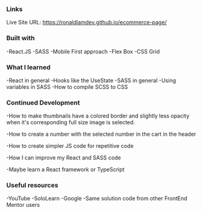 ### Links 
Live Site URL: https://ronaldlamdev.github.io/ecommerce-page/

### Built with 

-React.JS
-SASS
-Mobile First approach
-Flex Box
-CSS Grid


### What I learned

-React in general
-Hooks like the UseState
-SASS in general
-Using variables in SASS
-How to compile SCSS to CSS

### Continued Development

-How to make thumbnails have a colored border and slightly less opacity when it's corresponding full size image is selected. 

-How to create a number with the selected number in the cart in the header

-How to create simpler JS code for repetitive code

-How I can improve my React and SASS code

-Maybe learn a React framework or TypeScript

### Useful resources 

-YouTube
-SoloLearn
-Google
-Same solution code from other FrontEnd Mentor users

